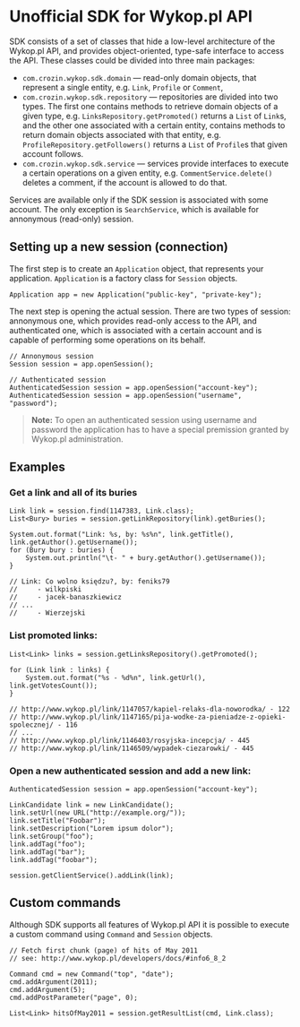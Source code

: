 Unofficial SDK for Wykop.pl API
===============================

SDK consists of a set of classes that hide a low-level architecture of the Wykop.pl API, and provides object-oriented, type-safe interface to access the API.
These classes could be divided into three main packages:

- `com.crozin.wykop.sdk.domain` — read-only domain objects, that represent a single entity, e.g. `Link`, `Profile` or `Comment`,
- `com.crozin.wykop.sdk.repository` — repositories are divided into two types. The first one contains methods to retrieve domain objects of a given type, e.g. `LinksRepository.getPromoted()` returns a `List` of `Link`s, and the other one associated with a certain entity, contains methods to return domain objects associated with that entity, e.g. `ProfileRepository.getFollowers()` returns a `List` of `Profile`s that given account follows.
- `com.crozin.wykop.sdk.service` — services provide interfaces to execute a certain operations on a given entity, e.g. `CommentService.delete()` deletes a comment, if the account is allowed to do that.

Services are available only if the SDK session is associated with some account. The only exception is `SearchService`, which is available for annonymous (read-only) session.

Setting up a new session (connection)
-------------------------------------

The first step is to create an `Application` object, that represents your application. `Application` is a factory class for `Session` objects.

    Application app = new Application("public-key", "private-key");

The next step is opening the actual session. There are two types of session: annonymous one, which provides read-only access to the API, and authenticated one, which is associated with a certain account and is capable of performing some operations on its behalf.

    // Annonymous session
    Session session = app.openSession();

    // Authenticated session
    AuthenticatedSession session = app.openSession("account-key");
    AuthenticatedSession session = app.openSession("username", "password");

> **Note:** To open an authenticated session using username and password the application has to have a special premission granted by Wykop.pl administration.

Examples
--------

### Get a link and all of its buries

    Link link = session.find(1147383, Link.class);
    List<Bury> buries = session.getLinkRepository(link).getBuries();

    System.out.format("Link: %s, by: %s%n", link.getTitle(), link.getAuthor().getUsername());
    for (Bury bury : buries) {
        System.out.println("\t- " + bury.getAuthor().getUsername());
    }

    // Link: Co wolno księdzu?, by: feniks79
    //     - wilkpiski
    //     - jacek-banaszkiewicz
    // ...
    //     - Wierzejski

### List promoted links:

    List<Link> links = session.getLinksRepository().getPromoted();

    for (Link link : links) {
        System.out.format("%s - %d%n", link.getUrl(), link.getVotesCount());
    }

    // http://www.wykop.pl/link/1147057/kapiel-relaks-dla-noworodka/ - 122
    // http://www.wykop.pl/link/1147165/pija-wodke-za-pieniadze-z-opieki-spolecznej/ - 116
    // ...
    // http://www.wykop.pl/link/1146403/rosyjska-incepcja/ - 445
    // http://www.wykop.pl/link/1146509/wypadek-ciezarowki/ - 445

### Open a new authenticated session and add a new link:

    AuthenticatedSession session = app.openSession("account-key");
	    
    LinkCandidate link = new LinkCandidate();
    link.setUrl(new URL("http://example.org/"));
    link.setTitle("Foobar");
    link.setDescription("Lorem ipsum dolor");
    link.setGroup("foo");
    link.addTag("foo");
    link.addTag("bar");
    link.addTag("foobar");

    session.getClientService().addLink(link);

Custom commands
---------------

Although SDK supports all features of Wykop.pl API it is possible to execute a custom command using `Command` and `Session` objects.

    // Fetch first chunk (page) of hits of May 2011
    // see: http://www.wykop.pl/developers/docs/#info6_8_2

    Command cmd = new Command("top", "date");
    cmd.addArgument(2011);
    cmd.addArgument(5);
    cmd.addPostParameter("page", 0);

    List<Link> hitsOfMay2011 = session.getResultList(cmd, Link.class);